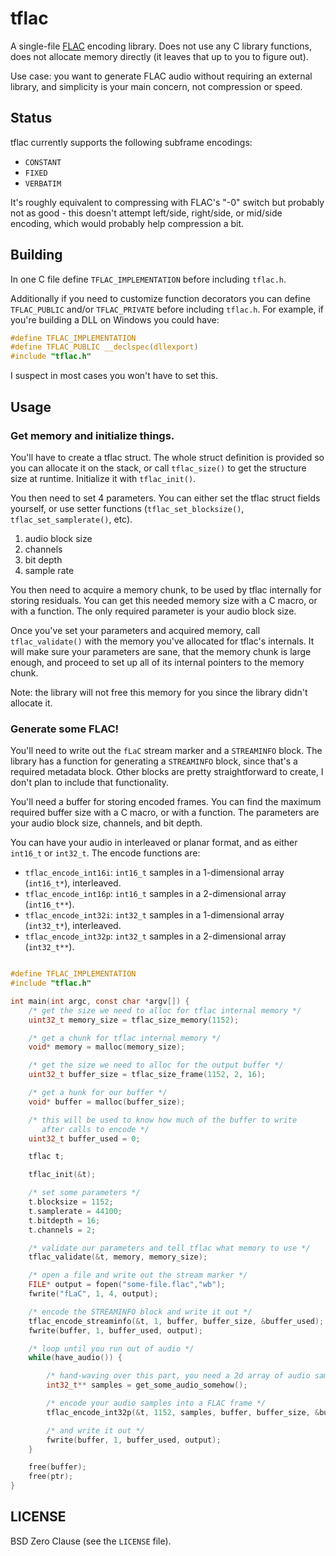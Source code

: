 # tflac

A single-file [FLAC](https://xiph.org/flac/) encoding library. Does not
use any C library functions, does not allocate memory directly (it leaves
that up to you to figure out).

Use case: you want to generate FLAC audio without requiring an external
library, and simplicity is your main concern, not compression or speed.

## Status

tflac currently supports the following subframe encodings:

* `CONSTANT`
* `FIXED`
* `VERBATIM`

It's roughly equivalent to compressing with FLAC's "-0" switch but probably
not as good - this doesn't attempt left/side, right/side, or mid/side
encoding, which would probably help compression a bit.

## Building

In one C file define `TFLAC_IMPLEMENTATION` before including `tflac.h`.

Additionally if you need to customize function decorators you can define
`TFLAC_PUBLIC` and/or `TFLAC_PRIVATE` before including `tflac.h`. For
example, if you're building a DLL on Windows you could have:

```c
#define TFLAC_IMPLEMENTATION
#define TFLAC_PUBLIC __declspec(dllexport)
#include "tflac.h"
```

I suspect in most cases you won't have to set this.

## Usage

### Get memory and initialize things.

You'll have to create a tflac struct. The whole struct definition is
provided so you can allocate it on the stack, or call `tflac_size()`
to get the structure size at runtime. Initialize it with `tflac_init()`.

You then need to set 4 parameters. You can either set the tflac struct fields
yourself, or use setter functions (`tflac_set_blocksize()`,
`tflac_set_samplerate()`, etc).

1. audio block size
2. channels
3. bit depth
4. sample rate

You then need to acquire a memory chunk, to be used by tflac internally
for storing residuals. You can get this needed memory size with a C
macro, or with a function. The only required parameter is your audio block
size.

Once you've set your parameters and acquired memory, call `tflac_validate()`
with the memory you've allocated for tflac's internals. It will make sure
your parameters are sane, that the memory chunk is large enough, and
proceed to set up all of its internal pointers to the memory chunk.

Note: the library will not free this memory for you since the library
didn't allocate it.

### Generate some FLAC!

You'll need to write out the `fLaC` stream marker and a `STREAMINFO` block.
The library has a function for generating a `STREAMINFO` block, since
that's a required metadata block. Other blocks are pretty straightforward
to create, I don't plan to include that functionality.

You'll need a buffer for storing encoded frames. You can find the maximum
required buffer size with a C macro, or with a function. The parameters
are your audio block size, channels, and bit depth.

You can have your audio in interleaved or planar format, and as either
`int16_t` or `int32_t`. The encode functions are:

* `tflac_encode_int16i`: `int16_t` samples in a 1-dimensional array (`int16_t*`), interleaved.
* `tflac_encode_int16p`: `int16_t` samples in a 2-dimensional array (`int16_t**`).
* `tflac_encode_int32i`: `int32_t` samples in a 1-dimensional array (`int32_t*`), interleaved.
* `tflac_encode_int32p`: `int32_t` samples in a 2-dimensional array (`int32_t**`).

```C

#define TFLAC_IMPLEMENTATION
#include "tflac.h"

int main(int argc, const char *argv[]) {
    /* get the size we need to alloc for tflac internal memory */
    uint32_t memory_size = tflac_size_memory(1152);

    /* get a chunk for tflac internal memory */
    void* memory = malloc(memory_size);

    /* get the size we need to alloc for the output buffer */
    uint32_t buffer_size = tflac_size_frame(1152, 2, 16);

    /* get a hunk for our buffer */
    void* buffer = malloc(buffer_size);

    /* this will be used to know how much of the buffer to write
       after calls to encode */
    uint32_t buffer_used = 0;

    tflac t;

    tflac_init(&t);

    /* set some parameters */
    t.blocksize = 1152;
    t.samplerate = 44100;
    t.bitdepth = 16;
    t.channels = 2;

    /* validate our parameters and tell tflac what memory to use */
    tflac_validate(&t, memory, memory_size);

    /* open a file and write out the stream marker */
    FILE* output = fopen("some-file.flac","wb");
    fwrite("fLaC", 1, 4, output);

    /* encode the STREAMINFO block and write it out */
    tflac_encode_streaminfo(&t, 1, buffer, buffer_size, &buffer_used);
    fwrite(buffer, 1, buffer_used, output);

    /* loop until you run out of audio */
    while(have_audio()) {

        /* hand-waving over this part, you need a 2d array of audio samples */
        int32_t** samples = get_some_audio_somehow();

        /* encode your audio samples into a FLAC frame */
        tflac_encode_int32p(&t, 1152, samples, buffer, buffer_size, &buffer_used);

        /* and write it out */
        fwrite(buffer, 1, buffer_used, output);
    }

    free(buffer);
    free(ptr);
}
```


## LICENSE

BSD Zero Clause (see the `LICENSE` file).

